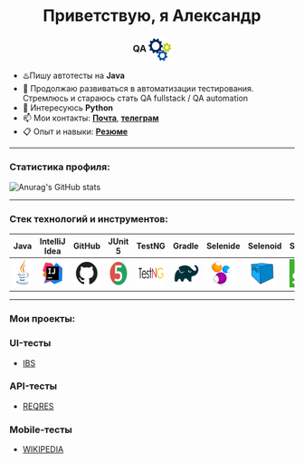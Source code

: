 
<h1 align="center"> Приветствую, я Александр </h1>
<h3 align="center"> QA <img width="40" height="40" style="vertical-align:middle" title="Gears" src="media/images/gears.png"> </h3>

- ♨️Пишу автотесты на **Java**
- 🌱 Продолжаю развиваться в автоматизации тестирования. Стремлюсь и стараюсь стать QA fullstack / QA automation
- 👀 Интересуюсь **Python**
- 📫 Мои контакты:  <a href="mailto:Alex.Shakhmatov@yandex.ru">**Почта**</a>, [**телеграм**](https://t.me/Aleksandr_Shh)
- 📋 Опыт и навыки:  [**Резюме**](https://disk.yandex.ru/i/PtlU4eoTUgLnNQ)

---
### Статистика профиля:
![Anurag's GitHub stats](https://github-readme-stats.vercel.app/api?username=AleksShakhmatov&theme=github_dark_dimmed&show_icons=true)



---
### Стек технологий и инструментов:

| Java                                                    | IntelliJ  <br>  Idea                                            | GitHub                                                    | JUnit 5                                                   | TestNG                                                    | Gradle                                                    | Selenide                                                    | Selenoid                                                    | Selenium                                                    | Allure<br/>Report                                                | Allure <br> TestOps                                               | Jenkins                                                    | Docker                                                    | Jira                                                    |                                                    Telegram |
|:--------------------------------------------------------|-----------------------------------------------------------------|-----------------------------------------------------------|-----------------------------------------------------------|-----------------------------------------------------------|-----------------------------------------------------------|-------------------------------------------------------------|-------------------------------------------------------------|-------------------------------------------------------------|------------------------------------------------------------------|-------------------------------------------------------------------|------------------------------------------------------------|-----------------------------------------------------------|---------------------------------------------------------|------------------------------------------------------------:|
| <img height="50" src="media/logo/Java.svg" width="50"/> | <img height="50" src="media/logo/Intelij_IDEA.svg" width="50"/> | <img height="50" src="media/logo/GitHub.svg" width="80"/> | <img height="50" src="media/logo/JUnit5.svg" width="50"/> | <img height="50" src="media/logo/TestNG.png" width="80"/> | <img height="50" src="media/logo/Gradle.svg" width="50"/> | <img height="50" src="media/logo/Selenide.svg" width="50"/> | <img height="50" src="media/logo/Selenoid.svg" width="50"/> | <img height="50" src="media/logo/Selenium.png" width="50"/> | <img height="50" src="media/logo/Allure_Report.svg" width="50"/> | <img height="50" src="media\logo\Allure_TestOps.svg" width="50"/> | <img height="50" src="media/logo/Jenkins.svg" width="50"/> | <img height="50" src="media/logo/Docker.svg" width="50"/> | <img height="50" src="media/logo/Jira.svg" width="50"/> | <img height="50" src="media\logo\Telegram.svg" width="50"/> |

----
### Мои проекты:
### UI-тесты 

- [IBS](https://github.com/AleksShakhmatov/IBS_UI_TESTS)
### API-тесты 
- [REQRES](https://github.com/AleksShakhmatov/REQRES_API_TESTS)
### Mobile-тесты
- [WIKIPEDIA](https://github.com/AleksShakhmatov/WIKI_MOBILE_TESTS)
